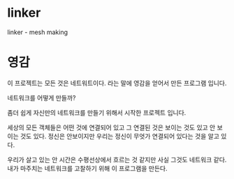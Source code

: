 linker
======

linker -  mesh making

# 영감

이 프로젝트는 모든 것은 네트워트이다. 라는 말에 영감을 얻어서 만든 프로그램 입니다.

네트워크를 어떻게 만들까? 

좀더 쉽게 자신만의 네트워크를 만들기 위해서 시작한 프로젝트 입니다.

세상의 모든 객체들은 어떤 것에 연결되어 있고 그 연결된 것은 보이는 것도 있고 안 보이는 것도 있다. 정신은 안보이지만 우리는 정신이 무엇가 연결되어 있다는 것을 알고 있다.

우리가 살고 있는 안 시간은 수평선상에서 흐르는 것 같지만 사실 그것도 네트워크 같다. 내가 마주치는 네트워크를 고찰하기 위해 이 프로그램을 만든다.


